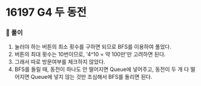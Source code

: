 # 16197 G4 두 동전

### 📂 풀이
1. 눌러야 하는 버튼의 최소 횟수를 구하면 되므로 BFS를 이용하여 풀었다.
2. 버튼의 최대 횟수는 10번이므로, '4^10 = 약 100만'만 고려하면 된다.
3. 그래서 따로 방문여부를 체크하지 않았다.
4. BFS를 돌릴 때, 동전이 하나도 안 떨어지면 Queue에 넣어주고, 동전이 두 개 다 떨어지면 Queue에 넣지 않는 것만 조심해서 BFS를 돌리면 된다.